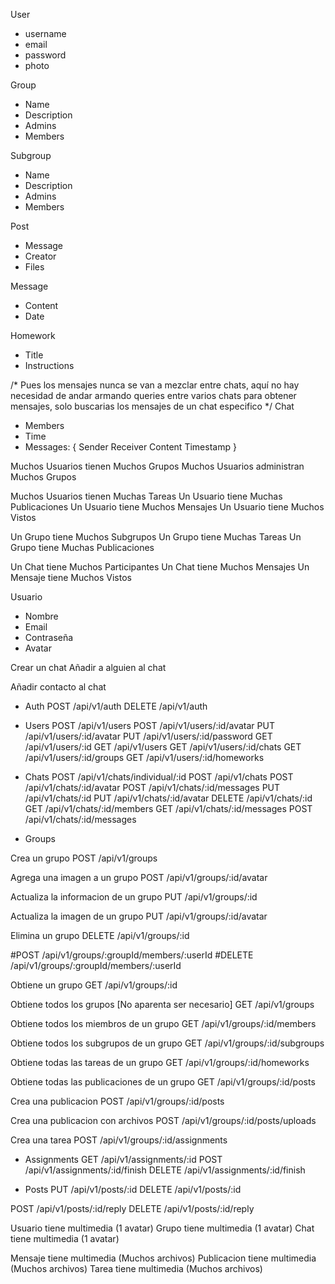 User
- username
- email
- password
- photo

Group
- Name
- Description
- Admins
- Members

Subgroup
- Name
- Description
- Admins
- Members

Post
- Message
- Creator
- Files

Message
- Content
- Date

Homework
- Title
- Instructions

/* Pues los mensajes nunca se van a mezclar entre chats, aquí no hay
necesidad de andar armando queries entre varios chats para obtener mensajes, solo buscarias los mensajes de un chat especifico */
Chat
- Members
- Time
- Messages: {
    Sender
    Receiver
    Content
    Timestamp
}



Muchos Usuarios tienen Muchos Grupos
Muchos Usuarios administran Muchos Grupos

Muchos Usuarios tienen Muchas Tareas
Un Usuario tiene Muchas Publicaciones
Un Usuario tiene Muchos Mensajes
Un Usuario tiene Muchos Vistos

Un Grupo tiene Muchos Subgrupos
Un Grupo tiene Muchas Tareas
Un Grupo tiene Muchas Publicaciones

Un Chat tiene Muchos Participantes
Un Chat tiene Muchos Mensajes
Un Mensaje tiene Muchos Vistos





Usuario
- Nombre
- Email
- Contraseña
- Avatar




Crear un chat
Añadir a alguien al chat

Añadir contacto al chat



- Auth
POST    /api/v1/auth
DELETE  /api/v1/auth


- Users
POST    /api/v1/users
POST    /api/v1/users/:id/avatar
PUT     /api/v1/users/:id/avatar
PUT     /api/v1/users/:id/password
GET     /api/v1/users/:id
GET     /api/v1/users
GET     /api/v1/users/:id/chats
GET     /api/v1/users/:id/groups
GET     /api/v1/users/:id/homeworks


- Chats
POST    /api/v1/chats/individual/:id
POST    /api/v1/chats
POST    /api/v1/chats/:id/avatar
POST    /api/v1/chats/:id/messages
PUT     /api/v1/chats/:id
PUT     /api/v1/chats/:id/avatar
DELETE  /api/v1/chats/:id
GET     /api/v1/chats/:id/members
GET     /api/v1/chats/:id/messages
POST    /api/v1/chats/:id/messages


- Groups

Crea un grupo
POST    /api/v1/groups

Agrega una imagen a un grupo
POST    /api/v1/groups/:id/avatar

Actualiza la informacion de un grupo
PUT     /api/v1/groups/:id

Actualiza la imagen de un grupo
PUT     /api/v1/groups/:id/avatar

Elimina un grupo
DELETE  /api/v1/groups/:id

#POST    /api/v1/groups/:groupId/members/:userId
#DELETE  /api/v1/groups/:groupId/members/:userId

Obtiene un grupo
GET     /api/v1/groups/:id

Obtiene todos los grupos [No aparenta ser necesario]
GET     /api/v1/groups

Obtiene todos los miembros de un grupo
GET     /api/v1/groups/:id/members

Obtiene todos los subgrupos de un grupo
GET     /api/v1/groups/:id/subgroups

Obtiene todas las tareas de un grupo
GET     /api/v1/groups/:id/homeworks

Obtiene todas las publicaciones de un grupo
GET     /api/v1/groups/:id/posts

Crea una publicacion
POST    /api/v1/groups/:id/posts

Crea una publicacion con archivos
POST    /api/v1/groups/:id/posts/uploads

Crea una tarea
POST    /api/v1/groups/:id/assignments




- Assignments
GET     /api/v1/assignments/:id
POST    /api/v1/assignments/:id/finish
DELETE  /api/v1/assignments/:id/finish


- Posts
PUT     /api/v1/posts/:id
DELETE  /api/v1/posts/:id

POST    /api/v1/posts/:id/reply
DELETE  /api/v1/posts/:id/reply




Usuario tiene multimedia (1 avatar)
Grupo tiene multimedia (1 avatar)
Chat tiene multimedia (1 avatar)

Mensaje tiene multimedia (Muchos archivos)
Publicacion tiene multimedia (Muchos archivos)
Tarea tiene multimedia (Muchos archivos)